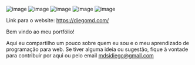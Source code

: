 ![image](https://github.com/diegomcoder/about-me/assets/74707450/eeec54c4-e57a-4660-839d-903af5710136)
![image](https://github.com/diegomcoder/about-me/assets/74707450/7893dcd2-3902-4ef1-997a-9f3bbe60bf41)
![image](https://github.com/diegomcoder/about-me/assets/74707450/0d2786ff-cc04-464c-aa31-27fff17bbd2f)
![image](https://github.com/diegomcoder/about-me/assets/74707450/a7148c39-156a-4cfd-b022-f151abc13fa5)
![image](https://github.com/diegomcoder/about-me/assets/74707450/3e14d1be-b8b4-4525-bdea-06c29fbf8f01)

Link para o website: https://diegomd.com/

Bem vindo ao meu portfólio!

Aqui eu compartilho um pouco sobre quem eu sou e o meu aprendizado de programação para web.
Se tiver alguma ideia ou sugestão, fique à vontade para contribuir por aqui ou pelo email mdsidiego@gmail.com
